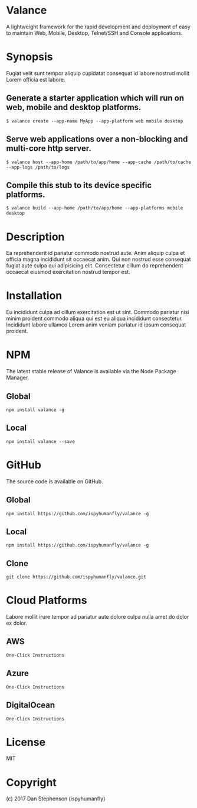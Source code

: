 # Valance
A lightweight framework for the rapid development and deployment of easy to maintain Web, Mobile, Desktop, Telnet/SSH and Console applications.

# Synopsis
Fugiat velit sunt tempor aliquip cupidatat consequat id labore nostrud mollit Lorem officia est labore.

## Generate a starter application which will run on web, mobile and desktop platforms.
    $ valance create --app-name MyApp --app-platform web mobile desktop

## Serve web applications over a non-blocking and multi-core http server.
    $ valance host --app-home /path/to/app/home --app-cache /path/to/cache --app-logs /path/to/logs

## Compile this stub to its device specific platforms.
    $ valance build --app-home /path/to/app/home --app-platforms mobile desktop

# Description
Ea reprehenderit id pariatur commodo nostrud aute. Anim aliquip culpa et officia magna incididunt sit occaecat anim. Qui non nostrud esse consequat fugiat aute culpa qui adipisicing elit. Consectetur cillum do reprehenderit occaecat eiusmod exercitation nostrud tempor est.

# Installation
Eu incididunt culpa ad cillum exercitation est ut sint. Commodo pariatur nisi minim proident commodo aliqua qui est eu aliqua incididunt consectetur. Incididunt labore ullamco Lorem anim veniam pariatur id ipsum consequat proident.

# NPM
The latest stable release of Valance is available via the Node Package Manager.

## Global

    npm install valance -g

## Local
    npm install valance --save

# GitHub
The source code is available on GitHub.

## Global
    npm install https://github.com/ispyhumanfly/valance -g

## Local
    npm install https://github.com/ispyhumanfly/valance -g

## Clone
    git clone https://github.com/ispyhumanfly/valance.git

# Cloud Platforms
Labore mollit irure tempor ad pariatur aute dolore culpa nulla amet do dolor ex dolor.

## AWS
    One-Click Instructions

## Azure
    One-Click Instructions

## DigitalOcean
    One-Click Instructions

# License
MIT

# Copyright

(c) 2017 Dan Stephenson (ispyhumanfly)

